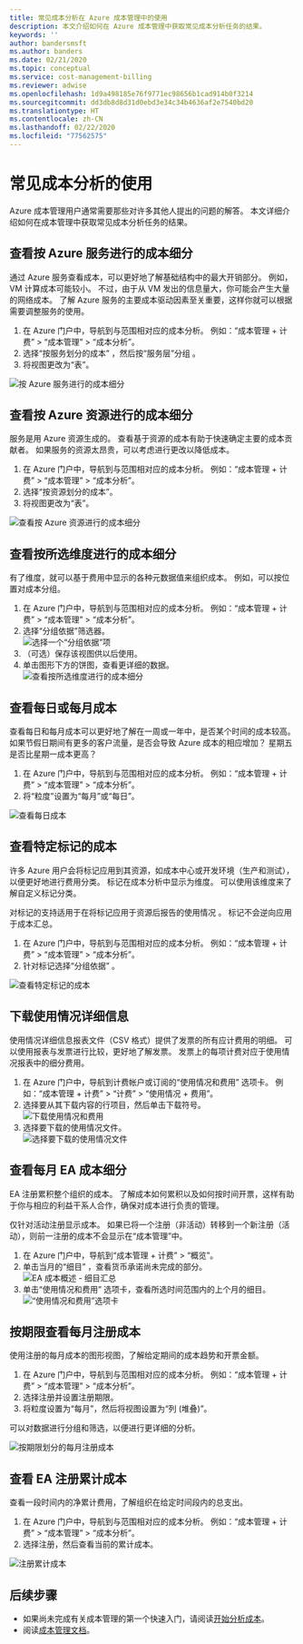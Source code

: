 ```yaml
---
title: 常见成本分析在 Azure 成本管理中的使用
description: 本文介绍如何在 Azure 成本管理中获取常见成本分析任务的结果。
keywords: ''
author: bandersmsft
ms.author: banders
ms.date: 02/21/2020
ms.topic: conceptual
ms.service: cost-management-billing
ms.reviewer: adwise
ms.openlocfilehash: 1d9a498185e76f9771ec98656b1cad914b0f3214
ms.sourcegitcommit: dd3db8d8d31d0ebd3e34c34b4636af2e7540bd20
ms.translationtype: HT
ms.contentlocale: zh-CN
ms.lasthandoff: 02/22/2020
ms.locfileid: "77562575"
---
```

# <a name="common-cost-analysis-uses"></a>常见成本分析的使用

Azure 成本管理用户通常需要那些对许多其他人提出的问题的解答。 本文详细介绍如何在成本管理中获取常见成本分析任务的结果。

## <a name="view-cost-breakdown-by-azure-service"></a>查看按 Azure 服务进行的成本细分

通过 Azure 服务查看成本，可以更好地了解基础结构中的最大开销部分。 例如，VM 计算成本可能较小。 不过，由于从 VM 发出的信息量大，你可能会产生大量的网络成本。 了解 Azure 服务的主要成本驱动因素至关重要，这样你就可以根据需要调整服务的使用。

1. 在 Azure 门户中，导航到与范围相对应的成本分析。 例如：“成本管理 + 计费” > “成本管理” > “成本分析”。   
1. 选择“按服务划分的成本”  ，然后按“服务层”分组  。
1. 将视图更改为“表”。 

![按 Azure 服务进行的成本细分](./media/cost-analysis-common-uses/breakdown-by-service.png)

## <a name="view-cost-breakdown-by-azure-resource"></a>查看按 Azure 资源进行的成本细分

服务是用 Azure 资源生成的。 查看基于资源的成本有助于快速确定主要的成本贡献者。 如果服务的资源太昂贵，可以考虑进行更改以降低成本。

1. 在 Azure 门户中，导航到与范围相对应的成本分析。 例如：“成本管理 + 计费” > “成本管理” > “成本分析”。   
1. 选择“按资源划分的成本”。 
1. 将视图更改为“表”。 

![查看按 Azure 资源进行的成本细分](./media/cost-analysis-common-uses/cost-by-resource.png)

## <a name="view-cost-breakdown-by-selected-dimensions"></a>查看按所选维度进行的成本细分

有了维度，就可以基于费用中显示的各种元数据值来组织成本。 例如，可以按位置对成本分组。

1. 在 Azure 门户中，导航到与范围相对应的成本分析。 例如：“成本管理 + 计费” > “成本管理” > “成本分析”。   
1. 选择“分组依据”筛选器。   
    ![选择一个“分组依据”项](./media/cost-analysis-common-uses/group-by.png)
1. （可选）保存该视图供以后使用。
1. 单击图形下方的饼图，查看更详细的数据。  
    ![查看按所选维度进行的成本细分](./media/cost-analysis-common-uses/drill-down.png)

## <a name="view-costs-per-day-or-by-month"></a>查看每日或每月成本

查看每日和每月成本可以更好地了解在一周或一年中，是否某个时间的成本较高。 如果节假日期间有更多的客户流量，是否会导致 Azure 成本的相应增加？ 星期五是否比星期一成本更高？

1. 在 Azure 门户中，导航到与范围相对应的成本分析。 例如：“成本管理 + 计费” > “成本管理” > “成本分析”。   
1. 将“粒度”设置为“每月”或“每日”。   

![查看每日成本](./media/cost-analysis-common-uses/daily-granularity.png)

## <a name="view-costs-for-a-specific-tag"></a>查看特定标记的成本

许多 Azure 用户会将标记应用到其资源，如成本中心或开发环境（生产和测试），以便更好地进行费用分类。 标记在成本分析中显示为维度。 可以使用该维度来了解自定义标记分类。

对标记的支持适用于在将标记应用于资源后报告的使用情况  。 标记不会逆向应用于成本汇总。

1. 在 Azure 门户中，导航到与范围相对应的成本分析。 例如：“成本管理 + 计费” > “成本管理” > “成本分析”。   
1. 针对标记选择“分组依据”  。

![查看特定标记的成本](./media/cost-analysis-common-uses/tag.png)

## <a name="download-your-usage-details"></a>下载使用情况详细信息

使用情况详细信息报表文件（CSV 格式）提供了发票的所有应计费用的明细。 可以使用报表与发票进行比较，更好地了解发票。 发票上的每项计费对应于使用情况报表中的细分费用。

1. 在 Azure 门户中，导航到计费帐户或订阅的“使用情况和费用”  选项卡。 例如：“成本管理 + 计费”   > “计费”   >   “使用情况 + 费用”。
1. 选择要从其下载内容的行项目，然后单击下载符号。  
    ![下载使用情况和费用](./media/cost-analysis-common-uses/download1.png)
1.  选择要下载的使用情况文件。  
    ![选择要下载的使用情况文件](./media/cost-analysis-common-uses/download2.png)

## <a name="view-monthly-ea-cost-breakdown"></a>查看每月 EA 成本细分

EA 注册累积整个组织的成本。 了解成本如何累积以及如何按时间开票，这样有助于你与相应的利益干系人合作，确保对成本进行负责的管理。

仅针对活动注册显示成本。 如果已将一个注册（非活动）转移到一个新注册（活动），则前一注册的成本不会显示在“成本管理”中。


1. 在 Azure 门户中，导航到“成本管理 + 计费”   >   “概览”。
1. 单击当月的“细目”  ，查看货币承诺尚未完成的部分。  
    ![EA 成本概述 - 细目汇总](./media/cost-analysis-common-uses/breakdown1.png)
1.  单击“使用情况和费用”  选项卡，查看所选时间范围内的上个月的细目。  
    ![“使用情况和费用”选项卡](./media/cost-analysis-common-uses/breakdown2.png)

## <a name="view-enrollment-monthly-cost-by-term"></a>按期限查看每月注册成本

使用注册的每月成本的图形视图，了解给定期间的成本趋势和开票金额。

1. 在 Azure 门户中，导航到与范围相对应的成本分析。 例如：“成本管理 + 计费” > “成本管理” > “成本分析”。   
1. 选择注册并设置注册期限。
1. 将粒度设置为“每月”，然后将视图设置为“列     (堆叠)”。 

可以对数据进行分组和筛选，以便进行更详细的分析。

![按期限划分的每月注册成本](./media/cost-analysis-common-uses/enrollment-term1.png)

## <a name="view-ea-enrollment-accumulated-costs"></a>查看 EA 注册累计成本

查看一段时间内的净累计费用，了解组织在给定时间段内的总支出。

1. 在 Azure 门户中，导航到与范围相对应的成本分析。 例如：“成本管理 + 计费” > “成本管理” > “成本分析”。   
1. 选择注册，然后查看当前的累计成本。

![注册累计成本](./media/cost-analysis-common-uses/cost-analysis-enrollment.png)

## <a name="next-steps"></a>后续步骤
- 如果尚未完成有关成本管理的第一个快速入门，请阅读[开始分析成本](quick-acm-cost-analysis.md)。
- 阅读[成本管理文档](../index.yml)。
